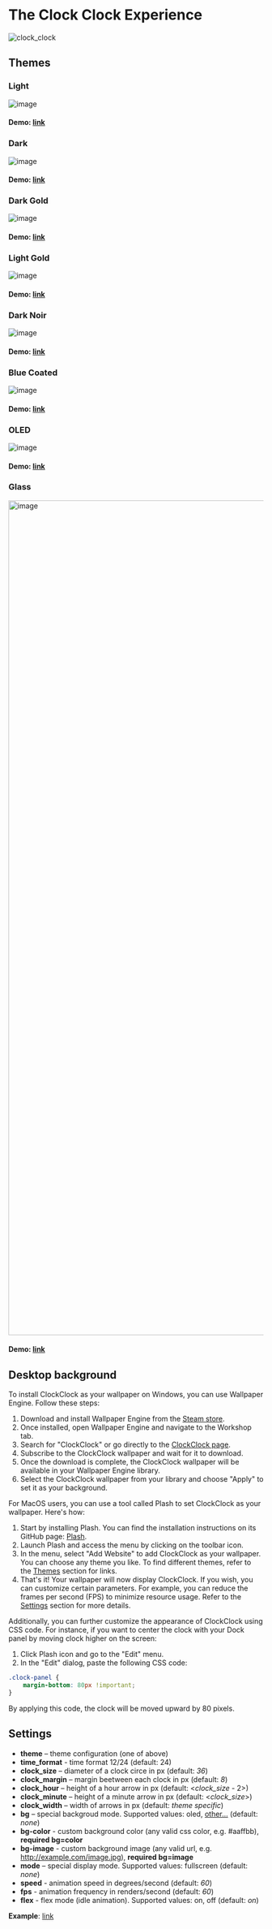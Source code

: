 # The Clock Clock Experience

![clock_clock](https://user-images.githubusercontent.com/1194059/152324919-765dd671-aa98-4011-9d2a-2d5697b66ba9.gif)

## Themes
### Light
![image](https://user-images.githubusercontent.com/1194059/152494158-8b449207-ae1b-4536-926f-0f6cbf6394c3.png)

#### Demo: [link](https://dra1ex.github.io/ClockClock/?theme=light)

### Dark
![image](https://user-images.githubusercontent.com/1194059/152494182-cc4ba084-1494-43d0-8d4d-d094d9e61a99.png)

#### Demo: [link](https://dra1ex.github.io/ClockClock/?theme=dark)

### Dark Gold
![image](https://user-images.githubusercontent.com/1194059/152494228-072d7ce2-f51e-435f-8fb4-b69db3300fc7.png)

#### Demo: [link](https://dra1ex.github.io/ClockClock/?theme=dark-gold)

### Light Gold
![image](https://user-images.githubusercontent.com/1194059/152494264-d1e4f9e0-029f-46be-87a5-ee5af130b545.png)

#### Demo: [link](https://dra1ex.github.io/ClockClock/?theme=light-gold)

### Dark Noir
![image](https://user-images.githubusercontent.com/1194059/152494434-ebc764b5-098d-4d9b-b68b-685d20272909.png)

#### Demo: [link](https://dra1ex.github.io/ClockClock/?theme=dark-noir)

### Blue Coated
![image](https://user-images.githubusercontent.com/1194059/152494320-ae606e04-c460-4f8a-b806-a590c536d996.png)

#### Demo: [link](https://dra1ex.github.io/ClockClock/?theme=blue-coated)

### OLED
![image](https://user-images.githubusercontent.com/1194059/152494355-a20a9272-164b-44e7-b9d0-d06dd677f379.png)

#### Demo: [link](https://dra1ex.github.io/ClockClock/?theme=oled)

### Glass
<img width="1645" alt="image" src="https://user-images.githubusercontent.com/1194059/184614057-3f1fe4cb-c472-4bf8-bb9c-56d87706d19a.png">

#### Demo: [link](https://dra1ex.github.io/ClockClock/?theme=glass&bg=windows_light&clock_size=50&clock_margin=10&clock_width=5&clock_hour=18&clock_minute=22&fps=100)

## Desktop background

To install ClockClock as your wallpaper on Windows, you can use Wallpaper Engine. Follow these steps:

1. Download and install Wallpaper Engine from the [Steam store](https://store.steampowered.com/app/431960/Wallpaper_Engine/).
2. Once installed, open Wallpaper Engine and navigate to the Workshop tab.
3. Search for "ClockClock" or go directly to the [ClockClock page](https://steamcommunity.com/sharedfiles/filedetails/?id=2806476496).
4. Subscribe to the ClockClock wallpaper and wait for it to download.
5. Once the download is complete, the ClockClock wallpaper will be available in your Wallpaper Engine library.
6. Select the ClockClock wallpaper from your library and choose "Apply" to set it as your background.

For MacOS users, you can use a tool called Plash to set ClockClock as your wallpaper. Here's how:

1. Start by installing Plash. You can find the installation instructions on its GitHub page: [Plash](https://github.com/sindresorhus/Plash).
2. Launch Plash and access the menu by clicking on the toolbar icon.
3. In the menu, select "Add Website" to add ClockClock as your wallpaper. You can choose any theme you like. To find different themes, refer to the [Themes](#Themes) section for links.
4. That's it! Your wallpaper will now display ClockClock. If you wish, you can customize certain parameters. For example, you can reduce the frames per second (FPS) to minimize resource usage. Refer to the [Settings](#Settings) section for more details.

Additionally, you can further customize the appearance of ClockClock using CSS code. For instance, if you want to center the clock with your Dock panel by moving clock higher on the screen:

1. Click Plash icon and go to the "Edit" menu.
2. In the "Edit" dialog, paste the following CSS code:

```css
.clock-panel {
    margin-bottom: 80px !important;
}
```

By applying this code, the clock will be moved upward by 80 pixels.

## Settings
- **theme** – theme configuration (one of above)
- **time_format** - time format 12/24 (default: 24)
- **clock_size** – diameter of a clock circe in px (default: _36_)
- **clock_margin** – margin beetween each clock in px (default: _8_)
- **clock_hour** – height of a hour arrow in px (default: <_clock_size_ - 2>)
- **clock_minute** – height of a minute arrow in px (default: <_clock_size_>)
- **clock_width** – width of arrows in px (default: _theme specific_)
- **bg** – special backgroud mode. Supported values: oled, [other...](assets/bg/) (default: _none_)
- **bg-color** - custom background color (any valid css color, e.g. #aaffbb), **required bg=color**
- **bg-image** - custom background image (any valid url, e.g. http://example.com/image.jpg), **required bg=image**
- **mode** – special display mode. Supported values: fullscreen (default: _none_)
- **speed** - animation speed in degrees/second (default: _60_)
- **fps** - animation frequency in renders/second (default: _60_)
- **flex** - flex mode (idle animation). Supported values: on, off (default: _on_)

**Example**: [link](https://dra1ex.github.io/ClockClock/?theme=dark-gold&clock_size=64&clock_margin=24&clock_hour=12&clock_minute=24&bg=oled&mode=fullscreen)
